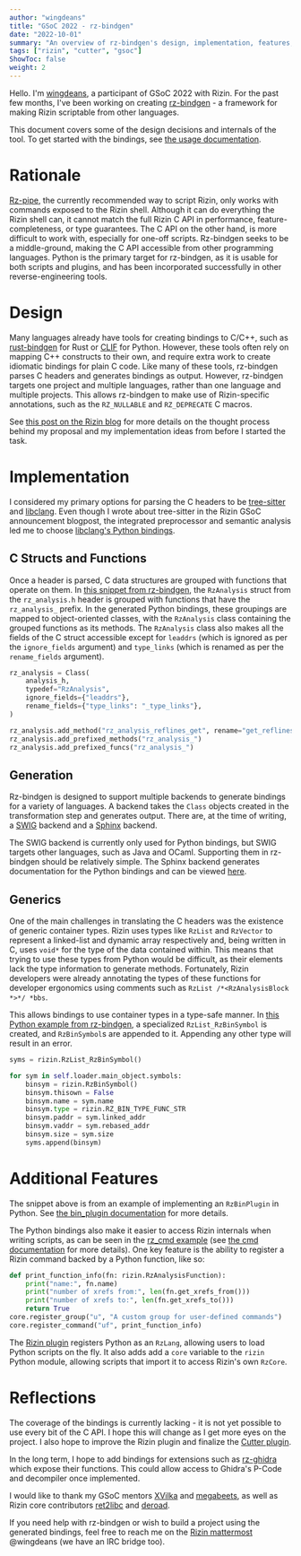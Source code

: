 ```yaml
---
author: "wingdeans"
title: "GSoC 2022 - rz-bindgen"
date: "2022-10-01"
summary: "An overview of rz-bindgen's design, implementation, features, and future."
tags: ["rizin", "cutter", "gsoc"]
ShowToc: false
weight: 2
---
```


Hello. I'm [wingdeans](https://github.com/wingdeans/), a participant of GSoC 2022 with Rizin. For the past few months, I've been working on creating [rz-bindgen](https://github.com/rizinorg/rz-bindgen) - a framework for making Rizin scriptable from other languages.

This document covers some of the design decisions and internals of the tool.
To get started with the bindings, see [the usage documentation](https://github.com/rizinorg/rz-bindgen/blob/master/doc/README.md).

# Rationale
[Rz-pipe](https://github.com/rizinorg/rz-pipe/), the currently recommended way to script Rizin, only works with commands exposed to the Rizin shell. Although it can do everything the Rizin shell can, it cannot match the full Rizin C API in performance, feature-completeness, or type guarantees. The C API on the other hand, is more difficult to work with, especially for one-off scripts. Rz-bindgen seeks to be a middle-ground, making the C API accessible from other programming languages. Python is the primary target for rz-bindgen, as it is usable for both scripts and plugins, and has been incorporated successfully in other reverse-engineering tools.

# Design
Many languages already have tools for creating bindings to C/C++, such as [rust-bindgen](https://github.com/rust-lang/rust-bindgen) for Rust or [CLIF](https://github.com/google/clif) for Python. However, these tools often rely on mapping C++ constructs to their own, and require extra work to create idiomatic bindings for plain C code. Like many of these tools, rz-bindgen parses C headers and generates bindings as output. However, rz-bindgen targets one project and multiple languages, rather than one language and multiple projects. This allows rz-bindgen to make use of Rizin-specific annotations, such as the `RZ_NULLABLE` and `RZ_DEPRECATE` C macros.

See [this post on the Rizin blog](https://rizin.re/posts/gsoc-2022-announcement/#wingdeans-automated-python-bindings) for more details on the thought process behind my proposal and my implementation ideas from before I started the task.

# Implementation
I considered my primary options for parsing the C headers to be [tree-sitter](https://github.com/tree-sitter/tree-sitter/) and [libclang](https://clang.llvm.org/docs/Tooling.html#libclang). Even though I wrote about tree-sitter in the Rizin GSoC announcement blogpost, the integrated preprocessor and semantic analysis led me to choose [libclang's Python bindings](https://libclang.readthedocs.io/en/latest/).

## C Structs and Functions
Once a header is parsed, C data structures are grouped with functions that operate on them. In [this snippet from rz-bindgen](https://github.com/rizinorg/rz-bindgen/blob/e010ce8d688cfbb12e99dc15868d818aeda21b5b/src/bindings.py#L146-L170), the `RzAnalysis` struct from the `rz_analysis.h` header is grouped with functions that have the `rz_analysis_` prefix. In the generated Python bindings, these groupings are mapped to object-oriented classes, with the `RzAnalysis` class containing the grouped functions as its methods. The `RzAnalysis` class also makes all the fields of the C struct accessible except for `leaddrs` (which is ignored as per the `ignore_fields` argument) and `type_links` (which is renamed as per the `rename_fields` argument).
```python
rz_analysis = Class(
    analysis_h,
    typedef="RzAnalysis",
    ignore_fields={"leaddrs"},
    rename_fields={"type_links": "_type_links"},
)

rz_analysis.add_method("rz_analysis_reflines_get", rename="get_reflines")
rz_analysis.add_prefixed_methods("rz_analysis_")
rz_analysis.add_prefixed_funcs("rz_analysis_")
```

## Generation
Rz-bindgen is designed to support multiple backends to generate bindings for a variety of languages. A backend takes the `Class` objects created in the transformation step and generates output. There are, at the time of writing, a [SWIG](https://www.swig.org/) backend and a [Sphinx](https://www.sphinx-doc.org/) backend.

The SWIG backend is currently only used for Python bindings, but SWIG targets other languages, such as Java and OCaml. Supporting them in rz-bindgen should be relatively simple.
The Sphinx backend generates documentation for the Python bindings and can be viewed [here](https://wingdeans.github.io/rz-bindgen/classes/RzAnalysis.html).

## Generics
One of the main challenges in translating the C headers was the existence of generic container types. Rizin uses types like `RzList` and `RzVector` to represent a linked-list and dynamic array respectively and, being written in C, uses `void*` for the type of the data contained within. This means that trying to use these types from Python would be difficult, as their elements lack the type information to generate methods. Fortunately, Rizin developers were already annotating the types of these functions for developer ergonomics using comments such as `RzList /*<RzAnalysisBlock *>*/ *bbs`.

This allows bindings to use container types in a type-safe manner. In [this Python example from rz-bindgen](https://github.com/rizinorg/rz-bindgen/blob/9ccbc56cefaf043b95666793dd1bc156480bbe6c/examples/3-cle_bin_plugin.py#L47), a specialized `RzList_RzBinSymbol` is created, and `RzBinSymbol`s are appended to it. Appending any other type will result in an error.
``` python
syms = rizin.RzList_RzBinSymbol()

for sym in self.loader.main_object.symbols:
    binsym = rizin.RzBinSymbol()
    binsym.thisown = False
    binsym.name = sym.name
    binsym.type = rizin.RZ_BIN_TYPE_FUNC_STR
    binsym.paddr = sym.linked_addr
    binsym.vaddr = sym.rebased_addr
    binsym.size = sym.size
    syms.append(binsym)
```

# Additional Features
The snippet above is from an example of implementing an `RzBinPlugin` in Python. See [the bin_plugin documentation](https://github.com/rizinorg/rz-bindgen/blob/9ccbc56cefaf043b95666793dd1bc156480bbe6c/doc/bin_plugin.md) for more details.

The Python bindings also make it easier to access Rizin internals when writing scripts, as can be seen in the [rz_cmd example](https://github.com/rizinorg/rz-bindgen/blob/9ccbc56cefaf043b95666793dd1bc156480bbe6c/examples/4b-rz_cmd.py) (see [the cmd documentation](https://github.com/rizinorg/rz-bindgen/blob/9ccbc56cefaf043b95666793dd1bc156480bbe6c/doc/cmd.md) for more details). One key feature is the ability to register a Rizin command backed by a Python function, like so:
```py
def print_function_info(fn: rizin.RzAnalysisFunction):
    print("name:", fn.name)
    print("number of xrefs from:", len(fn.get_xrefs_from()))
    print("number of xrefs to:", len(fn.get_xrefs_to()))
    return True
core.register_group("u", "A custom group for user-defined commands")
core.register_command("uf", print_function_info)
```

The [Rizin plugin](https://github.com/rizinorg/rz-bindgen/blob/9ccbc56cefaf043b95666793dd1bc156480bbe6c/plugin) registers Python as an `RzLang`, allowing users to load Python scripts on the fly. It also adds add a `core` variable to the `rizin` Python module, allowing scripts that import it to access Rizin's own `RzCore`.

# Reflections
The coverage of the bindings is currently lacking - it is not yet possible to use every bit of the C API. I hope this will change as I get more eyes on the project.
I also hope to improve the Rizin plugin and finalize the [Cutter plugin](https://github.com/rizinorg/rz-bindgen/blob/9ccbc56cefaf043b95666793dd1bc156480bbe6c/cutter).

In the long term, I hope to add bindings for extensions such as [rz-ghidra](https://github.com/rizinorg/rz-ghidra) which expose their functions. This could allow access to Ghidra's P-Code and decompiler once implemented.

I would like to thank my GSoC mentors [XVilka](https://github.com/XVilka) and [megabeets](https://github.com/ITAYC0HEN), as well as Rizin core contributors [ret2libc](https://github.com/ret2libc) and [deroad](https://github.com/wargio).

If you need help with rz-bindgen or wish to build a project using the generated bindings, feel free to reach me on the [Rizin mattermost](https://rizin.re/community/) @wingdeans (we have an IRC bridge too).
